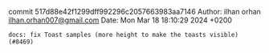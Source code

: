 commit 517d88e42f1299dff992296c2057663983aa7146
Author: ilhan orhan <ilhan.orhan007@gmail.com>
Date:   Mon Mar 18 18:10:29 2024 +0200

    docs: fix Toast samples (more height to make the toasts visible) (#8469)
